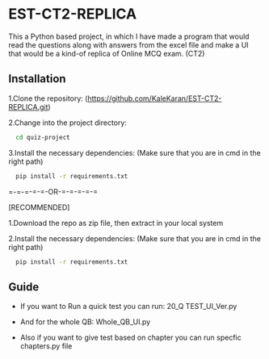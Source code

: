 # EST-CT2-REPLICA
This a Python based project, in which I have made a program that would read the questions along with answers from the excel file and make a UI that would be a kind-of replica of Online MCQ exam. (CT2)

## Installation
1.Clone the repository: (https://github.com/KaleKaran/EST-CT2-REPLICA.git)  

2.Change into the project directory:  
```bash
  cd quiz-project
```
3.Install the necessary dependencies:  (Make sure that you are in cmd in the right path)
```bash
  pip install -r requirements.txt
```
=-=-=-=-=-OR-=-=-=-=-=

[RECOMMENDED]      

1.Download the repo as zip file, then extract in your local system

2.Install the necessary dependencies: (Make sure that you are in cmd in the right path)

```bash
  pip install -r requirements.txt
```

## Guide
- If you want to Run a quick test you can run: 20_Q TEST_UI_Ver.py

- And for the whole QB: Whole_QB_UI.py  

- Also if you want to give test based on chapter you can run specfic chapters.py file
